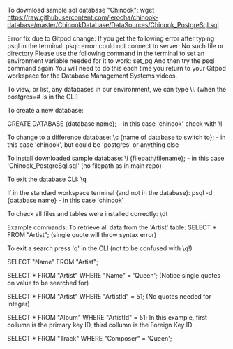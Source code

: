 To download sample sql database "Chinook":
wget https://raw.githubusercontent.com/lerocha/chinook-database/master/ChinookDatabase/DataSources/Chinook_PostgreSql.sql


Error fix due to Gitpod change:
If you get the following error after typing psql in the terminal:
psql: error: could not connect to server: No such file or directory
Please use the following command in the terminal to set an environment variable needed for it to work:
set_pg
And then try the psql command again
You will need to do this each time you return to your Gitpod workspace for the Database Management Systems videos.

To view, or list, any databases in our environment, we can type \l. (when the postgres=# is in the CLI)

To create a new database: 

CREATE DATABASE {database name}; - in this case 'chinook'
check with \l

To change to a difference database:
\c {name of database to switch to}; - in this case 'chinook', but could be 'postgres' or anything else

To install downloaded sample database:
\i {filepath/filename}; - in this case 'Chinook_PostgreSql.sql' (no filepath as in main repo)

To exit the database CLI:
\q

If in the standard workspace terminal (and not in the database):
psql -d {database name} - in this case 'chinook'

To check all files and tables were installed correctly:
\dt

Example commands:
To retrieve all data from the 'Artist' table:
SELECT * FROM "Artist"; (single quote will throw syntax error)

To exit a search press 'q' in the CLI (not to be confused with \q!)

SELECT "Name" FROM "Artist";

SELECT * FROM "Artist" WHERE "Name" = 'Queen'; (Notice single quotes on value to be searched for)

SELECT * FROM "Artist" WHERE "ArtistId" = 51; (No quotes needed for integer)

SELECT * FROM "Album" WHERE "ArtistId" = 51;
In this example, first collumn is the primary key ID, third collumn is the Foreign Key ID

SELECT * FROM "Track" WHERE "Composer" = 'Queen';